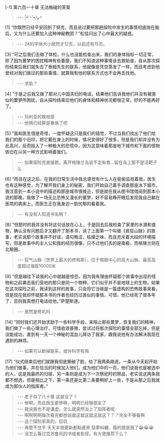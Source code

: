 
[-1] 第六百一十章 无法触碰的答案
>--- |•'-'•)و✧<br>

[1] “你既然已经平安回到了努克，而且说过要把那趟探险中发生的事情彻底抛在脑后，又为什么还要加入这种神秘教团？”松佳问出了心中最大的疑惑。
>--- 24的字体大小居然才12页，以前还有15页。<br>

[3] “可之后我们去做了体检，什么也没能检查出来，我们的身体指标一切正常，除了因为噩梦的困扰精神有些萎靡，我们不知道这种事情该去救助谁，自从那次探险结束后我们就失去了泰姆先生的联系，他就像是凭空蒸发了一样，而且考虑到他曾经对我们做过的那些事情，就算我有他的联系方式也不会再去找他。
>--- 求助？<br>

[4] “于是之后我又拨了那对儿中国夫妇的电话，结果他们告诉我他们并没有被类似的噩梦所困扰，自从探险结束后他们的身体和精神状况都很正常，好的不能再好了。
>--- 玛利亚的既视感<br>
>--- 他俩已经算是眷族了吧<br>

[5] “我和医生很是奇怪，一度怀疑这只是我们的错觉，不过当我们找出了他们给我们的那个旧印，把它戴在身上的时候，情况变得好了很多，但是我们却并没有为此高兴，反而陷入了一种极大的恐慌中，因为这意味着那座地下城市和下面的怪物依旧在以另一种方式影响着我们。
>--- 如果探险完直接跑，离开格陵兰岛说不定有救…留在岛上那不是活靶子么<br>

[6] “而且在这之后，在我的日常生活中我总感觉有什么人在偷偷监视着我，医生也有这种感觉，为了解开我们身上的秘密，我们开始自己着手调查那座冰下城市，我注意到一本小说中的描述和那座城市很接近，但是就在我从图书馆借阅到那本小说的那晚，我做了一场无比恐怖又漫长的噩梦，好不容易睁开眼后发现我自己躺在医院的病床上，而医生正在我身边一脸忧郁的看着我。
>--- 有没有人知道书名啊？<br>

[8] “但那时的我并没有将这句话放在心上，于是回去后我检查了家里的水源和食物，确认没有问题后才又翻开了那本书，读了上面第一个叫做《疯狂山脉》的故事，老实说那个故事并不好读，语句晦涩，枯燥乏味，而且充斥着大段的环境描写，但是故事中的主人公和我的经历很像，只不过他们去的是南极，而格陵兰则在北极圈。
>--- 狂气山脉（世界上最大的修格斯），位于南极中心的高大山脉，最高高度超过海拔10000米<br>

[9] “但是越往下读我的心中就越是惊恐，因为我有理由怀疑那个故事中出现的怪物和之前袭击我们营地的那只是同一个物种，它们似乎并不是地球上的生物，如果在这次探险之前，我读到这样的故事，只会将它当做是一篇虚构的恐怖故事来看，但是现在我却怀疑那本书的作者也经历过类似的事情，可惜，他已经死了很多年了，否则我真想打电话给他。”萨楚斯道。
>--- 居然是修叽吗<br>

[14] “同时我们还开始求助于一些科学手段，来阻止那些噩梦，恢复我们的精神，我们做了一些心理治疗，可惜收效甚微，尝试过将那次探险的事情全部忘掉，但是没能成功，直到有一天一个神秘的混血儿拜访了我家，跟我说他有办法解决我现在遇到的麻烦。
>--- 如果可以断掉联系，或许科学有用<br>

[17] “仪式结束后他们就跟我彻底撕破了脸，给了我两条路选，一条从今天起开始为他们做事，并在恰当的时候加入他们，成为他们中的一员，他们说我也是被选中的人，这是我最终的归宿，另一条则是成为下一次祭祀时的祭品，老实说这两条我都不想选，但是相比之下，第一条还是比第二条要稍好上一些，于是从那之后我就成为那伙人的指挥者。”
>--- 老子存了八十章 这就没了？<br>
>--- 惨啊，而且医生更惨啊，明明已经够朋友了<br>
>--- 我说我也不是谦虚，怎么就突然当上了指挥者呢<br>
>--- 啊啊啊啊每次看完都想说就这就这就这就这？？？完全不够看啊<br>
>--- 这个探险家真的，巨坑<br>
>--- 再管不住手 天天半夜更新都點進來 惡夢糾纏、瘋的就是我了😭😭😭<br>
>--- 没怎么看过克苏鲁风的书或者影视，有大佬推荐下么？<br>
